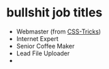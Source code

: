 bullshit job titles
===================

* Webmaster (from [CSS-Tricks](http://css-tricks.com/job-titles-in-the-web-industry/))
* Internet Expert
* Senior Coffee Maker
* Lead File Uploader
* 
